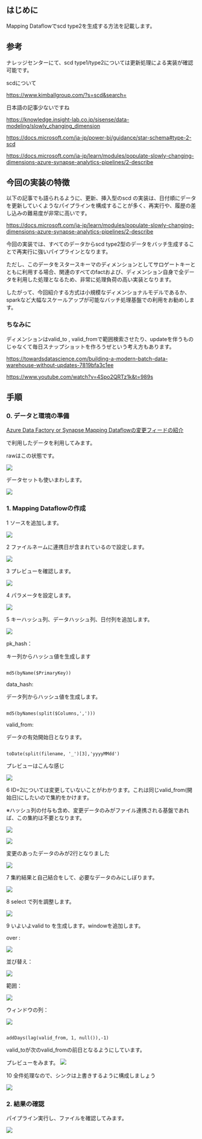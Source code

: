 ## はじめに

Mapping Dataflowでscd type2を生成する方法を記載します。

## 参考

ナレッジセンターにて、scd type1/type2については更新処理による実装が確認可能です。

scdについて

https://www.kimballgroup.com/?s=scd&search=

日本語の記事少ないですね

https://knowledge.insight-lab.co.jp/sisense/data-modeling/slowly_changing_dimension

https://docs.microsoft.com/ja-jp/power-bi/guidance/star-schema#type-2-scd

https://docs.microsoft.com/ja-jp/learn/modules/populate-slowly-changing-dimensions-azure-synapse-analytics-pipelines/2-describe


## 今回の実装の特徴

以下の記事でも語られるように、更新、挿入型のscd の実装は、日付順にデータを更新していくようなパイプラインを構成することが多く、再実行や、履歴の差し込みの難易度が非常に高いです。

https://docs.microsoft.com/ja-jp/learn/modules/populate-slowly-changing-dimensions-azure-synapse-analytics-pipelines/2-describe

今回の実装では、すべてのデータからscd type2型のデータをバッチ生成することで再実行に強いパイプラインとなります。

ただし、このデータをスタースキーマのディメンションとしてサロゲートキーとともに利用する場合、関連のすべてのfactおよび、ディメンション自身で全データを利用した処理となるため、非常に処理負荷の高い実装となります。

したがって、今回紹介する方式は小規模なディメンショナルモデルであるか、sparkなど大幅なスケールアップが可能なバッチ処理基盤での利用をお勧めします。

### ちなみに

ディメンションはvalid_to , valid_fromで範囲検索させたり、updateを伴うものじゃなくて毎日スナップショットを作ろうぜという考え方もあります。

https://towardsdatascience.com/building-a-modern-batch-data-warehouse-without-updates-7819bfa3c1ee

https://www.youtube.com/watch?v=4Spo2QRTz1k&t=989s

## 手順

### 0. データと環境の準備

[Azure Data Factory or Synapse Mapping Dataflowの変更フィードの紹介](https://qiita.com/ryoma-nagata/items/dd318582e19394a90550?utm_campaign=post_article&utm_medium=twitter&utm_source=twitter_share)

で利用したデータを利用してみます。

rawはこの状態です。

![](.image/2022-03-31-17-42-29.png)

データセットも使いまわします。

![](.image/2022-03-31-17-43-31.png)

### 1. Mapping Dataflowの作成

1 ソースを追加します。

![](.image/2022-03-31-17-44-48.png)

2 ファイルネームに連携日が含まれているので設定します。

![](.image/2022-03-31-17-45-13.png)

3 プレビューを確認します。

![](.image/2022-03-31-17-46-17.png)

4 パラメータを設定します。

![](.image/2022-03-31-17-48-27.png)

5 キーハッシュ列、データハッシュ列、日付列を追加します。

![](.image/2022-03-31-17-54-40.png)


pk_hash：

キー列からハッシュ値を生成します

```

md5(byName($PrimaryKey))

```

data_hash:

データ列からハッシュ値を生成します。


```

md5(byNames(split($Columns,',')))

```

valid_from:

データの有効開始日となります。

```

toDate(split(filename, '_')[3],'yyyyMMdd')

```

プレビューはこんな感じ

![](.image/2022-03-31-17-55-07.png)

6 ID=2については変更していないことがわかります。これは同じvalid_from(開始日)にしたいので集約をかけます。

※ハッシュ列の付与も含め、変更データのみがファイル連携される基盤であれば、この集約は不要となります。

![](.image/2022-03-31-17-56-56.png)

![](.image/2022-03-31-17-57-03.png)


変更のあったデータのみが2行となりました

![](.image/2022-03-31-17-57-52.png)


7 集約結果と自己結合をして、必要なデータのみにしぼります。

![](.image/2022-03-31-17-59-18.png)


8 select で列を調整します。

![](.image/2022-03-31-18-14-16.png)


9 いよいよvalid to を生成します。windowを追加します。

over : 

![](.image/2022-03-31-18-06-08.png)

並び替え：

![](.image/2022-03-31-18-06-25.png)


範囲：

![](.image/2022-03-31-18-06-35.png)

ウィンドウの列：

![](.image/2022-03-31-18-10-16.png)

```

addDays(lag(valid_from, 1, null()),-1)

```

valid_toが次のvalid_fromの前日となるようにしています。

プレビューをみます。
![](.image/2022-03-31-18-09-13.png)

10 全件処理なので、シンクは上書きするように構成しましょう

![](.image/2022-03-31-18-12-50.png)

### 2. 結果の確認

パイプライン実行し、ファイルを確認してみます。

![](.image/2022-03-31-18-15-15.png)


